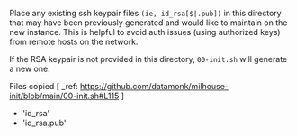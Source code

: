 Place any existing ssh keypair files `(ie, id_rsa[$|.pub])` in this directory that may have been previously generated and would like to maintain on the new instance. This is helpful to avoid auth issues (using authorized keys) from remote hosts on the network.

If the RSA keypair is not provided in this directory, `00-init.sh` will generate a new one.

Files copied [ _ref: https://github.com/datamonk/milhouse-init/blob/main/00-init.sh#L115 ]
 - 'id_rsa'
 - 'id_rsa.pub'
